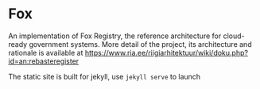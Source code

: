 # Fox
An implementation of Fox Registry, the reference architecture for cloud-ready government systems. More detail of the project, its architecture and rationale is available at https://www.ria.ee/riigiarhitektuur/wiki/doku.php?id=an:rebasteregister

The static site is built for jekyll, use `jekyll serve` to launch

